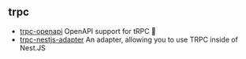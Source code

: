 ## trpc

- [trpc-openapi](https://github.com/jlalmes/trpc-openapi) OpenAPI support for tRPC 🧩
- [trpc-nestjs-adapter](https://github.com/macstr1k3r/trpc-nestjs-adapter) An adapter, allowing you to use TRPC inside of Nest.JS